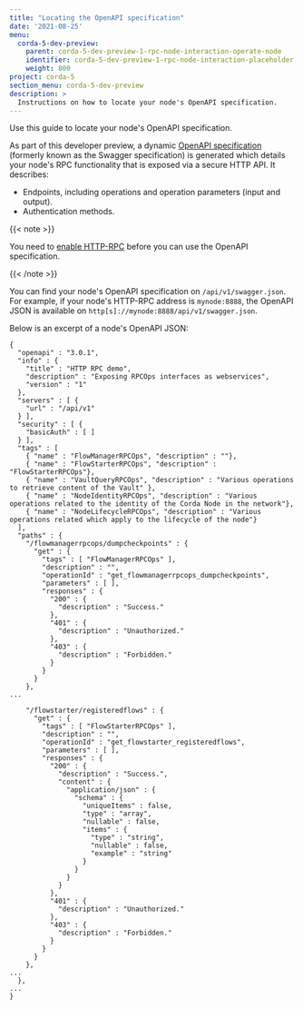 ```yaml
---
title: "Locating the OpenAPI specification"
date: '2021-08-25'
menu:
  corda-5-dev-preview:
    parent: corda-5-dev-preview-1-rpc-node-interaction-operate-node
    identifier: corda-5-dev-preview-1-rpc-node-interaction-placeholder
    weight: 800
project: corda-5
section_menu: corda-5-dev-preview
description: >
  Instructions on how to locate your node's OpenAPI specification.
---
```


Use this guide to locate your node's OpenAPI specification.

As part of this developer preview, a dynamic [OpenAPI specification](https://swagger.io/docs/specification/about/)
(formerly known as the Swagger specification) is generated which details your node's RPC functionality that is exposed
via a secure HTTP API. It describes:
* Endpoints, including operations and operation parameters (input and output).
* Authentication methods.

{{< note >}}

You need to [enable HTTP-RPC](configure-nodeconf.md) before you can use the OpenAPI specification.

{{< /note >}}

You can find your node's OpenAPI specification on `/api/v1/swagger.json`. For example, if your node's HTTP-RPC address
is `mynode:8888`, the OpenAPI JSON is available on `http[s]://mynode:8888/api/v1/swagger.json`.

Below is an excerpt of a node's OpenAPI JSON:

```
{
  "openapi" : "3.0.1",
  "info" : {
    "title" : "HTTP RPC demo",
    "description" : "Exposing RPCOps interfaces as webservices",
    "version" : "1"
  },
  "servers" : [ {
    "url" : "/api/v1"
  } ],
  "security" : [ {
    "basicAuth" : [ ]
  } ],
  "tags" : [
    { "name" : "FlowManagerRPCOps", "description" : ""},
    { "name" : "FlowStarterRPCOps", "description" : "FlowStarterRPCOps"},
    { "name" : "VaultQueryRPCOps", "description" : "Various operations to retrieve content of the Vault" },
    { "name" : "NodeIdentityRPCOps", "description" : "Various operations related to the identity of the Corda Node in the network"},
    { "name" : "NodeLifecycleRPCOps", "description" : "Various operations related which apply to the lifecycle of the node"}
  ],
  "paths" : {
    "/flowmanagerrpcops/dumpcheckpoints" : {
      "get" : {
        "tags" : [ "FlowManagerRPCOps" ],
        "description" : "",
        "operationId" : "get_flowmanagerrpcops_dumpcheckpoints",
        "parameters" : [ ],
        "responses" : {
          "200" : {
            "description" : "Success."
          },
          "401" : {
            "description" : "Unauthorized."
          },
          "403" : {
            "description" : "Forbidden."
          }
        }
      }
    },
...

    "/flowstarter/registeredflows" : {
      "get" : {
        "tags" : [ "FlowStarterRPCOps" ],
        "description" : "",
        "operationId" : "get_flowstarter_registeredflows",
        "parameters" : [ ],
        "responses" : {
          "200" : {
            "description" : "Success.",
            "content" : {
              "application/json" : {
                "schema" : {
                  "uniqueItems" : false,
                  "type" : "array",
                  "nullable" : false,
                  "items" : {
                    "type" : "string",
                    "nullable" : false,
                    "example" : "string"
                  }
                }
              }
            }
          },
          "401" : {
            "description" : "Unauthorized."
          },
          "403" : {
            "description" : "Forbidden."
          }
        }
      }
    },
...
  },
...
}
```
